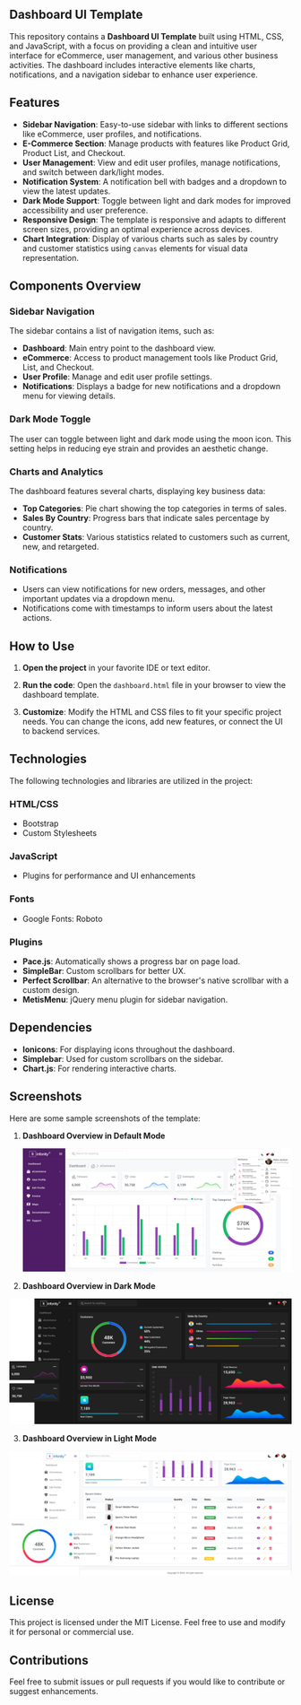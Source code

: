 ## Dashboard UI Template
This repository contains a **Dashboard UI Template** built using HTML, CSS, and JavaScript, with a focus on providing a clean and intuitive user interface for eCommerce, user management, and various other business activities. The dashboard includes interactive elements like charts, notifications, and a navigation sidebar to enhance user experience.


## Features

- **Sidebar Navigation**: Easy-to-use sidebar with links to different sections like eCommerce, user profiles, and notifications.
- **E-Commerce Section**: Manage products with features like Product Grid, Product List, and Checkout.
- **User Management**: View and edit user profiles, manage notifications, and switch between dark/light modes.
- **Notification System**: A notification bell with badges and a dropdown to view the latest updates.
- **Dark Mode Support**: Toggle between light and dark modes for improved accessibility and user preference.
- **Responsive Design**: The template is responsive and adapts to different screen sizes, providing an optimal experience across devices.
- **Chart Integration**: Display of various charts such as sales by country and customer statistics using `canvas` elements for visual data representation.


## Components Overview

### Sidebar Navigation
The sidebar contains a list of navigation items, such as:
- **Dashboard**: Main entry point to the dashboard view.
- **eCommerce**: Access to product management tools like Product Grid, List, and Checkout.
- **User Profile**: Manage and edit user profile settings.
- **Notifications**: Displays a badge for new notifications and a dropdown menu for viewing details.


### Dark Mode Toggle
The user can toggle between light and dark mode using the moon icon. This setting helps in reducing eye strain and provides an aesthetic change.


### Charts and Analytics
The dashboard features several charts, displaying key business data:
- **Top Categories**: Pie chart showing the top categories in terms of sales.
- **Sales By Country**: Progress bars that indicate sales percentage by country.
- **Customer Stats**: Various statistics related to customers such as current, new, and retargeted.


### Notifications
- Users can view notifications for new orders, messages, and other important updates via a dropdown menu.
- Notifications come with timestamps to inform users about the latest actions.

## How to Use
1. **Open the project** in your favorite IDE or text editor.

2. **Run the code**:
   Open the `dashboard.html` file in your browser to view the dashboard template.

3. **Customize**:
   Modify the HTML and CSS files to fit your specific project needs. You can change the icons, add new features, or connect the UI to backend services.

## Technologies
The following technologies and libraries are utilized in the project:

### **HTML/CSS**
- Bootstrap
- Custom Stylesheets

### **JavaScript**
- Plugins for performance and UI enhancements

### **Fonts**
- Google Fonts: Roboto

### **Plugins**
- **Pace.js**: Automatically shows a progress bar on page load.
- **SimpleBar**: Custom scrollbars for better UX.
- **Perfect Scrollbar**: An alternative to the browser's native scrollbar with a custom design.
- **MetisMenu**: jQuery menu plugin for sidebar navigation.

## Dependencies

- **Ionicons**: For displaying icons throughout the dashboard.
- **Simplebar**: Used for custom scrollbars on the sidebar.
- **Chart.js**: For rendering interactive charts.





## Screenshots
Here are some sample screenshots of the template:


1. **Dashboard Overview in Default Mode**

   <p align="center"><a href="#" target="_blank"><img src="/super-admin/assets/images/output/defalut.png" width="" alt="output"></a></p>



2. **Dashboard Overview in Dark Mode**

 <p align="center"><a href="#" target="_blank"><img src="/super-admin/assets/images/output/darkmode display.png" width="" alt="output"></a></p>



3. **Dashboard Overview in Light Mode**

<p align="center"><a href="#" target="_blank"><img src="/super-admin/assets/images/output/lightmode.png" width="" alt="output"></a></p>



## License

This project is licensed under the MIT License. Feel free to use and modify it for personal or commercial use.

## Contributions

Feel free to submit issues or pull requests if you would like to contribute or suggest enhancements.

